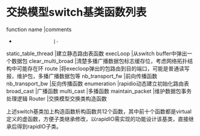# 交换模型switch基类函数列表
function name       |comments
-                   |-
static_table_thread |建立静态路由表函数
execLoop            |从switch buffer中弹出一个数据包
clear_multi_broad   |清楚多播广播数据包标志缓存位，考虑网络拓扑结构中可能存在环
route               |将execloop弹出的包路由到目的端口，可能是普通读写报，维护包，多播广播数据包等
nb_transport_fw     |前向传播函数
nb_transport_bw     |反向传播函数
enumeration         |rapidio动态建立初始化路由表
broad_cast          |广播函数
multi_cast          |多播函数
maintain_packet     |维护数据包事务处理逻辑
Router              |交换模型交换类构造函数

上述switch基类加上构造函数析构函数共12个函数，其中前十个函数都是virtual定义的虚函数，方便子类继承修改，以rapidIO需实现的功能设计该基类，直接继承后得到rapidIO子类。
